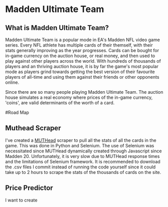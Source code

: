 # Madden Ultimate Team

## What is Madden Ultimate Team?

Madden Ultimate Team is a popular mode in EA's Madden NFL video game series. Every NFL athlete has multiple cards of their themself, with their stats generally improving as the year progresses. Cards can be bought for in-game currency on the auction house, or real money, and then used to play against other players across the world. With hundreds of thousands of players and an thriving auction house, it is by far the game's most popular mode as players grind towards getting the best version of their favourite players of all-time and using them against their friends or other opponents online.

Since there are so many people playing Madden Ultimate Team. The auction house simulates a real economy where prices of the in-game currency, 'coins', are valid determinants of the worth of a card.

#Road Map

## Muthead Scraper
I've created a [MUTHead](https://www.muthead.com/20/players/) scraper to pull all the stats of all the cards in the game. This was done in Python and Selenium. The use of Selenium was necessitated since MUTHead dynamically created through Javascript since Madden 20. Unfortunately, it is very slow due to MUTHead response times and the limitations of Selenium framework. It is recommended to download the .csv files I commit instead of running the code yourself since it could take up to 2 hours to scrape the stats of the thousands of cards on the site.

## Price Predictor
I want to create
